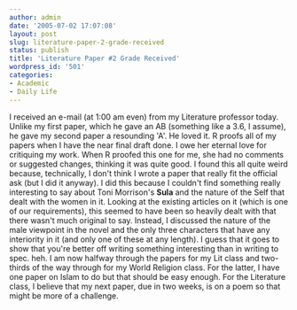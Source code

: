 ```yaml
---
author: admin
date: '2005-07-02 17:07:08'
layout: post
slug: literature-paper-2-grade-received
status: publish
title: 'Literature Paper #2 Grade Received'
wordpress_id: '501'
categories:
- Academic
- Daily Life
---
```


I received an e-mail (at 1:00 am even) from my Literature professor
today. Unlike my first paper, which he gave an AB (something like a 3.6,
I assume), he gave my second paper a resounding 'A'. He loved it. R
proofs all of my papers when I have the near final draft done. I owe her
eternal love for critiquing my work. When R proofed this one for me, she
had no comments or suggested changes, thinking it was quite good. I
found this all quite weird because, technically, I don't think I wrote a
paper that really fit the official ask (but I did it anyway). I did this
because I couldn't find something really interesting to say about Toni
Morrison's **Sula** and the nature of the Self that dealt with the women
in it. Looking at the existing articles on it (which is one of our
requirements), this seemed to have been so heavily dealt with that there
wasn't much original to say. Instead, I discussed the nature of the male
viewpoint in the novel and the only three characters that have any
interiority in it (and only one of these at any length). I guess that it
goes to show that you're better off writing something interesting than
in writing to spec. heh. I am now halfway through the papers for my Lit
class and two-thirds of the way through for my World Religion class. For
the latter, I have one paper on Islam to do but that should be easy
enough. For the Literature class, I believe that my next paper, due in
two weeks, is on a poem so that might be more of a challenge.
